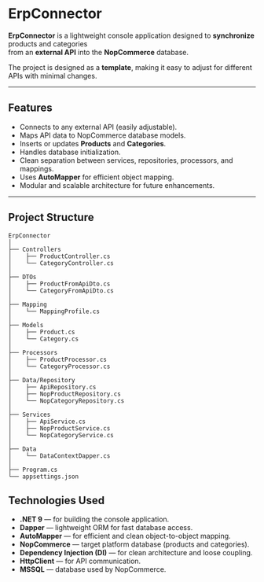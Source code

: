 # ErpConnector

**ErpConnector** is a lightweight console application designed to **synchronize** products and categories  
from an **external API** into the **NopCommerce** database.

The project is designed as a **template**, making it easy to adjust for different APIs with minimal changes.

---

## Features

- Connects to any external API (easily adjustable).
- Maps API data to NopCommerce database models.
- Inserts or updates **Products** and **Categories**.
- Handles database initialization.
- Clean separation between services, repositories, processors, and mappings.
- Uses **AutoMapper** for efficient object mapping.
- Modular and scalable architecture for future enhancements.

---

## Project Structure

```plaintext
ErpConnector
│
├── Controllers
│    ├── ProductController.cs
│    └── CategoryController.cs
│
├── DTOs
│    ├── ProductFromApiDto.cs
│    └── CategoryFromApiDto.cs
│
├── Mapping
│    └── MappingProfile.cs
│
├── Models
│    ├── Product.cs
│    └── Category.cs
│
├── Processors
│    ├── ProductProcessor.cs
│    └── CategoryProcessor.cs
│
├── Data/Repository
│    ├── ApiRepository.cs
│    ├── NopProductRepository.cs
│    └── NopCategoryRepository.cs
│
├── Services
│    ├── ApiService.cs
│    ├── NopProductService.cs
│    └── NopCategoryService.cs
│
├── Data
│    └── DataContextDapper.cs
│
├── Program.cs
└── appsettings.json
```

## Technologies Used

- **.NET 9** — for building the console application.
- **Dapper** — lightweight ORM for fast database access.
- **AutoMapper** — for efficient and clean object-to-object mapping.
- **NopCommerce** — target platform database (products and categories).
- **Dependency Injection (DI)** — for clean architecture and loose coupling.
- **HttpClient** — for API communication.
- **MSSQL** — database used by NopCommerce.
